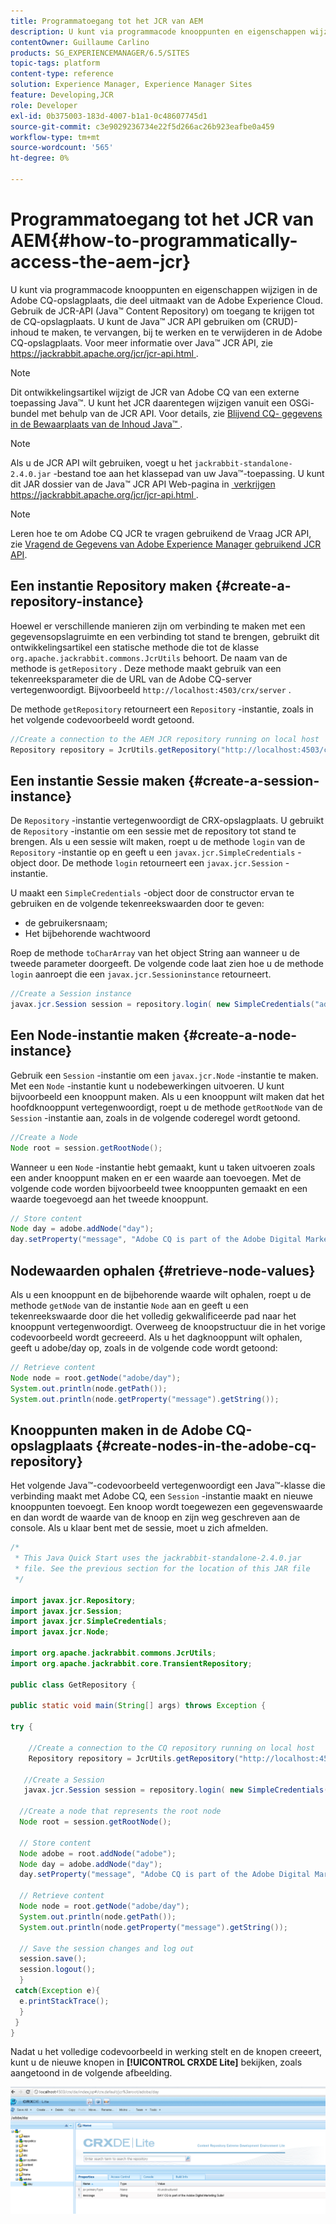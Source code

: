 ```yaml
---
title: Programmatoegang tot het JCR van AEM
description: U kunt via programmacode knooppunten en eigenschappen wijzigen in de AEM-opslagplaats, die deel uitmaakt van de Adobe Experience Cloud
contentOwner: Guillaume Carlino
products: SG_EXPERIENCEMANAGER/6.5/SITES
topic-tags: platform
content-type: reference
solution: Experience Manager, Experience Manager Sites
feature: Developing,JCR
role: Developer
exl-id: 0b375003-183d-4007-b1a1-0c48607745d1
source-git-commit: c3e9029236734e22f5d266ac26b923eafbe0a459
workflow-type: tm+mt
source-wordcount: '565'
ht-degree: 0%

---
```


# Programmatoegang tot het JCR van AEM{#how-to-programmatically-access-the-aem-jcr}

U kunt via programmacode knooppunten en eigenschappen wijzigen in de Adobe CQ-opslagplaats, die deel uitmaakt van de Adobe Experience Cloud. Gebruik de JCR-API (Java™ Content Repository) om toegang te krijgen tot de CQ-opslagplaats. U kunt de Java™ JCR API gebruiken om (CRUD)-inhoud te maken, te vervangen, bij te werken en te verwijderen in de Adobe CQ-opslagplaats. Voor meer informatie over Java™ JCR API, zie [&#x200B; https://jackrabbit.apache.org/jcr/jcr-api.html &#x200B;](https://jackrabbit.apache.org/jcr/jcr-api.html).

>[!NOTE]
>
>Dit ontwikkelingsartikel wijzigt de JCR van Adobe CQ van een externe toepassing Java™. U kunt het JCR daarentegen wijzigen vanuit een OSGi-bundel met behulp van de JCR API. Voor details, zie [&#x200B; Blijvend CQ- gegevens in de Bewaarplaats van de Inhoud Java™ &#x200B;](https://helpx.adobe.com/experience-manager/using/persisting-cq-data-java-content1.html).

>[!NOTE]
>
>Als u de JCR API wilt gebruiken, voegt u het `jackrabbit-standalone-2.4.0.jar` -bestand toe aan het klassepad van uw Java™-toepassing. U kunt dit JAR dossier van de Java™ JCR API Web-pagina in [&#x200B; verkrijgen https://jackrabbit.apache.org/jcr/jcr-api.html &#x200B;](https://jackrabbit.apache.org/jcr/jcr-api.html).

>[!NOTE]
>
>Leren hoe te om Adobe CQ JCR te vragen gebruikend de Vraag JCR API, zie [&#x200B; Vragend de Gegevens van Adobe Experience Manager gebruikend JCR API &#x200B;](https://helpx.adobe.com/experience-manager/using/querying-experience-manager-data-using1.html).

## Een instantie Repository maken {#create-a-repository-instance}

Hoewel er verschillende manieren zijn om verbinding te maken met een gegevensopslagruimte en een verbinding tot stand te brengen, gebruikt dit ontwikkelingsartikel een statische methode die tot de klasse `org.apache.jackrabbit.commons.JcrUtils` behoort. De naam van de methode is `getRepository` . Deze methode maakt gebruik van een tekenreeksparameter die de URL van de Adobe CQ-server vertegenwoordigt. Bijvoorbeeld `http://localhost:4503/crx/server` .

De methode `getRepository` retourneert een `Repository` -instantie, zoals in het volgende codevoorbeeld wordt getoond.

```java
//Create a connection to the AEM JCR repository running on local host
Repository repository = JcrUtils.getRepository("http://localhost:4503/crx/server");
```

## Een instantie Sessie maken {#create-a-session-instance}

De `Repository` -instantie vertegenwoordigt de CRX-opslagplaats. U gebruikt de `Repository` -instantie om een sessie met de repository tot stand te brengen. Als u een sessie wilt maken, roept u de methode `login` van de `Repository` -instantie op en geeft u een `javax.jcr.SimpleCredentials` -object door. De methode `login` retourneert een `javax.jcr.Session` -instantie.

U maakt een `SimpleCredentials` -object door de constructor ervan te gebruiken en de volgende tekenreekswaarden door te geven:

* de gebruikersnaam;
* Het bijbehorende wachtwoord

Roep de methode `toCharArray` van het object String aan wanneer u de tweede parameter doorgeeft. De volgende code laat zien hoe u de methode `login` aanroept die een `javax.jcr.Sessioninstance` retourneert.

```java
//Create a Session instance
javax.jcr.Session session = repository.login( new SimpleCredentials("admin", "admin".toCharArray()));
```

## Een Node-instantie maken {#create-a-node-instance}

Gebruik een `Session` -instantie om een `javax.jcr.Node` -instantie te maken. Met een `Node` -instantie kunt u nodebewerkingen uitvoeren. U kunt bijvoorbeeld een knooppunt maken. Als u een knooppunt wilt maken dat het hoofdknooppunt vertegenwoordigt, roept u de methode `getRootNode` van de `Session` -instantie aan, zoals in de volgende coderegel wordt getoond.

```java
//Create a Node
Node root = session.getRootNode();
```

Wanneer u een `Node` -instantie hebt gemaakt, kunt u taken uitvoeren zoals een ander knooppunt maken en er een waarde aan toevoegen. Met de volgende code worden bijvoorbeeld twee knooppunten gemaakt en een waarde toegevoegd aan het tweede knooppunt.

```java
// Store content
Node day = adobe.addNode("day");
day.setProperty("message", "Adobe CQ is part of the Adobe Digital Marketing Suite!");
```

## Nodewaarden ophalen {#retrieve-node-values}

Als u een knooppunt en de bijbehorende waarde wilt ophalen, roept u de methode `getNode` van de instantie `Node` aan en geeft u een tekenreekswaarde door die het volledig gekwalificeerde pad naar het knooppunt vertegenwoordigt. Overweeg de knoopstructuur die in het vorige codevoorbeeld wordt gecreeerd. Als u het dagknooppunt wilt ophalen, geeft u adobe/day op, zoals in de volgende code wordt getoond:

```java
// Retrieve content
Node node = root.getNode("adobe/day");
System.out.println(node.getPath());
System.out.println(node.getProperty("message").getString());
```

## Knooppunten maken in de Adobe CQ-opslagplaats {#create-nodes-in-the-adobe-cq-repository}

Het volgende Java™-codevoorbeeld vertegenwoordigt een Java™-klasse die verbinding maakt met Adobe CQ, een `Session` -instantie maakt en nieuwe knooppunten toevoegt. Een knoop wordt toegewezen een gegevenswaarde en dan wordt de waarde van de knoop en zijn weg geschreven aan de console. Als u klaar bent met de sessie, moet u zich afmelden.

```java
/*
 * This Java Quick Start uses the jackrabbit-standalone-2.4.0.jar
 * file. See the previous section for the location of this JAR file
 */

import javax.jcr.Repository;
import javax.jcr.Session;
import javax.jcr.SimpleCredentials;
import javax.jcr.Node;

import org.apache.jackrabbit.commons.JcrUtils;
import org.apache.jackrabbit.core.TransientRepository;

public class GetRepository {

public static void main(String[] args) throws Exception {

try {

    //Create a connection to the CQ repository running on local host
    Repository repository = JcrUtils.getRepository("http://localhost:4503/crx/server");

   //Create a Session
   javax.jcr.Session session = repository.login( new SimpleCredentials("admin", "admin".toCharArray()));

  //Create a node that represents the root node
  Node root = session.getRootNode();

  // Store content
  Node adobe = root.addNode("adobe");
  Node day = adobe.addNode("day");
  day.setProperty("message", "Adobe CQ is part of the Adobe Digital Marketing Suite!");

  // Retrieve content
  Node node = root.getNode("adobe/day");
  System.out.println(node.getPath());
  System.out.println(node.getProperty("message").getString());

  // Save the session changes and log out
  session.save();
  session.logout();
  }
 catch(Exception e){
  e.printStackTrace();
  }
 }
}
```

Nadat u het volledige codevoorbeeld in werking stelt en de knopen creeert, kunt u de nieuwe knopen in **[!UICONTROL CRXDE Lite]** bekijken, zoals aangetoond in de volgende afbeelding.

![&#x200B; chlimage_1-68 &#x200B;](assets/chlimage_1-68a.png)
